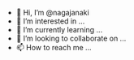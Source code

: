 - 👋 Hi, I’m @nagajanaki
- 👀 I’m interested in ...
- 🌱 I’m currently learning ...
- 💞️ I’m looking to collaborate on ...
- 📫 How to reach me ...

<!---
nagajanaki/nagajanaki is a ✨ special ✨ repository because its `README.md` (this file) appears on your GitHub profile.
You can click the Preview link to take a look at your changes.
--->
